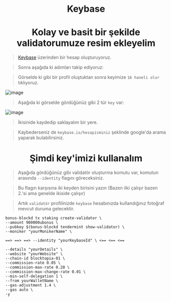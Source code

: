 <h1 align="center"> Keybase </h1>

<h1 align="center"> Kolay ve basit bir şekilde validatorumuze resim ekleyelim </h1>

> [Keybase](https://keybase.io/rues) üzerinden bir hesap oluşturuyoruz.

> Sonra aşağıda ki adımları takip ediyoruz:

> Görselde ki gibi bir profil oluştuktan sonra keyimize `16 haneli olur` tıklıyoruz.

![image](https://github.com/ruesandora/Linux-ve-Nodelar-Hakkinda/assets/101149671/091c4b82-c0f1-4fdf-8481-ee07bc1a1471)

> Aşağıda ki görselde gördüğünüz gibi 2 tür `key` var:

![image](https://github.com/ruesandora/Linux-ve-Nodelar-Hakkinda/assets/101149671/c7d061d5-8ef7-4590-ad65-152cb86554d9)

> İkisinide kaydedip saklayalım bir yere.

> Kaybederseniz de `keybase.io/hesapisminiz` şeklinde google'da arama yaparak bulabilirsiniz.

<h1 align="center"> Şimdi key'imizi kullanalım </h1>

> Aşağıda gördüğünüz gibi validatör oluşturma komutu var, komutun arasında `--identity` flagını göreceksiniz.

> Bu flagın karşısına iki keyden birisini yazın (Bazen ilki çalışır bazen 2.'si ama genelde ikiside çalışır)

> Artık `validatör` profilinizde `keybase` hesabınızda kullandığınız fotoğraf mevcut duruma gelecektir.

```
bonus-blockd tx staking create-validator \
--amount 900000ubonus \
--pubkey $(bonus-blockd tendermint show-validator) \
--moniker "yourMonikerName" \

==> ==> ==> --identity "yourKeybaseId" \ <== <== <==

--details "yourDetails" \
--website "yourWebsite" \
--chain-id blocktopia-01 \
--commission-rate 0.05 \
--commission-max-rate 0.20 \
--commission-max-change-rate 0.01 \
--min-self-delegation 1 \
--from yourWalletName \
--gas-adjustment 1.4 \
--gas auto \
-y
```
